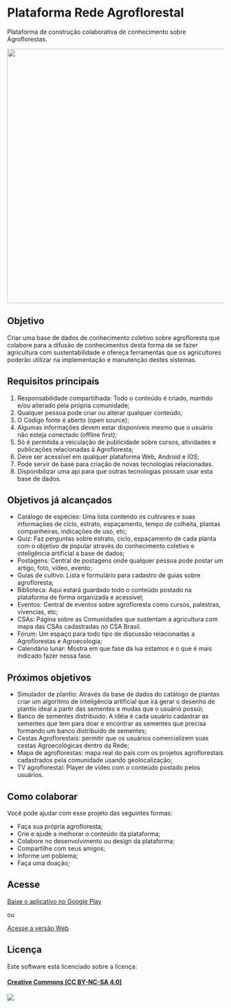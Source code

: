 # Plataforma Rede Agroflorestal
Plataforma de construção colaborativa de conhecimento sobre Agroflorestas.

<img src="http://blog.tistu.com.br/wp-content/themes/tistu_blog/thumb.php?src=http://blog.tistu.com.br/wp-content/uploads/2016/03/agrofloresta_logo_6701.png&w=590&h=209&zc=1" width="590" />

## Objetivo

Criar uma base de dados de conhecimento coletivo sobre agrofloresta que colabore para a difusão de conhecimentos desta forma de se fazer agricultura com sustentabilidade e ofereça ferramentas que os agricultores poderão utilizar na implementação e manutenção destes sistemas.

## Requisitos principais

1. Responsabilidade compartilhada: Todo o conteúdo é criado, mantido e/ou alterado pela própria comunidade;
2. Qualquer pessoa pode criar ou alterar qualquer conteúdo;
3. O Código fonte é aberto (open source);
4. Algumas informações devem estar disponíveis mesmo que o usuário não esteja conectado (offline first);
5. Só é permitida a veiculação de publicidade sobre cursos, atividades e publicações relacionadas à Agrofloresta;
6. Deve ser acessível em qualquer plataforma Web, Android e IOS;
7. Pode servir de base para criação de novas tecnologias relacionadas.
8. Disponibilizar uma api para que outras tecnologias possam usar esta base de dados.

## Objetivos já alcançados

- Catálogo de espécies: Uma lista contendo os cultivares e suas informações de ciclo, estrato, espaçamento, tempo de colheita, plantas companheiras, indicações de uso, etc;
- Quiz: Faz perguntas sobre estrato, ciclo, espaçamento de cada planta com o objetivo de popular através do conhecimento coletivo e inteligência artificial a base de dados;
- Postagens: Central de postagens onde qualquer pessoa pode postar um artigo, foto, vídeo, evento;
- Guias de cultivo: Lista e formulário para cadastro de guias sobre agrofloresta;
- Biblioteca: Aqui estará guardado todo o conteúdo postado na plataforma de forma organizada e acessível;
- Eventos: Central de eventos sobre agrofloresta como cursos, palestras, vivencias, etc;
- CSAs: Página sobre as Comunidades que sustentam a agricultura com mapa das CSAs cadastradas no CSA Brasil.
- Fórum: Um espaço para todo tipo de discussão relacionadas a Agroflorestas e Agroecologia;
- Calendário lunar: Mostra em que fase da lua estamos e o que é mais indicado fazer nessa fase.

## Próximos objetivos

- Simulador de plantio: Através da base de dados do catálogo de plantas criar um algorítmo de inteligência artificial que irá gerar o desenho de plantio ideal a partir das sementes e mudas que o usuário possúi;
- Banco de sementes distribuido: A idéia é cada usuário cadastrar as sementes que tem para doar e encontrar as sementes que precisa formando um banco distribuido de sementes;
- Cestas Agroflorestais: permitir que os usuários comercializem suas cestas Agroecológicas dentro da Rede;
- Mapa de agroflorestas: mapa real do país com os projetos agroflorestais cadastrados pela comunidade usando geolocalização;
- TV agroflorestal: Player de vídeo com o conteúdo postado pelos usuários.

## Como colaborar

Você pode ajudar com esse projeto das seguintes formas:

- Faça sua própria agrofloresta;
- Crie e ajude a melhorar o conteúdo da plataforma;
- Colabore no desenvolvimento ou design da plataforma;
- Compartilhe com seus amigos;
- Informe um poblema;
- Faça uma doação;

## Acesse

[Baixe o aplicativo no Google Play](https://play.google.com/store/apps/details?id=br.agrofloresta.app)

ou

[Acesse a versão Web](https://www.redeagroflorestal.com.br/)

## Licença

Este software está licenciado sobre a licença:

#### [Creative Commons (CC BY-NC-SA 4.0)](LICENSE)

[<img src="https://br.creativecommons.org/wp-content/uploads/2015/04/by-nc-sa.jpg" />](LICENSE)
